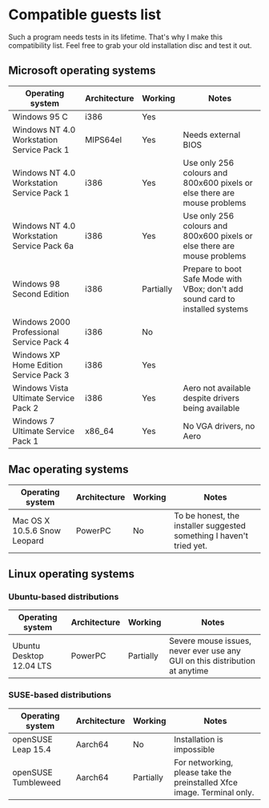 # Compatible guests list

Such a program needs tests in its lifetime. That's why I make this compatibility list. Feel free to grab your old installation disc and test it out.

## Microsoft operating systems

| Operating system                           | Architecture | Working   | Notes                                                                          |
| ------------------------------------------ | ------------ | --------- | ------------------------------------------------------------------------------ |
| Windows 95 C                               | i386         | Yes       |                                                                                |
| Windows NT 4.0 Workstation Service Pack 1  | MIPS64el     | Yes       | Needs external BIOS                                                            |
| Windows NT 4.0 Workstation Service Pack 1  | i386         | Yes       | Use only 256 colours and 800x600 pixels or else there are mouse problems       |
| Windows NT 4.0 Workstation Service Pack 6a | i386         | Yes       | Use only 256 colours and 800x600 pixels or else there are mouse problems       |
| Windows 98 Second Edition                  | i386         | Partially | Prepare to boot Safe Mode with VBox; don't add sound card to installed systems |
| Windows 2000 Professional Service Pack 4   | i386         | No        |                                                                                |
| Windows XP Home Edition Service Pack 3     | i386         | Yes       |                                                                                |
| Windows Vista Ultimate Service Pack 2      | i386         | Yes       | Aero not available despite drivers being available                             |
| Windows 7 Ultimate Service Pack 1          | x86_64       | Yes       | No VGA drivers, no Aero                                                        |

## Mac operating systems

| Operating system                          | Architecture | Working   | Notes                                                                          |
| ----------------------------------------- | ------------ | --------- | ------------------------------------------------------------------------------ |
| Mac OS X 10.5.6 Snow Leopard              | PowerPC      | No        | To be honest, the installer suggested something I haven't tried yet.           |

## Linux operating systems

### Ubuntu-based distributions

| Operating system                          | Architecture | Working   | Notes                                                                            |
| ----------------------------------------- | ------------ | --------- | -------------------------------------------------------------------------------- |
| Ubuntu Desktop 12.04 LTS                  | PowerPC      | Partially | Severe mouse issues, never ever use any GUI on this distribution at anytime      |

### SUSE-based distributions

| Operating system                          | Architecture | Working   | Notes                                                                            |
| ----------------------------------------- | ------------ | --------- | -------------------------------------------------------------------------------- |
| openSUSE Leap 15.4                        | Aarch64      | No        | Installation is impossible                                                       |
| openSUSE Tumbleweed                       | Aarch64      | Partially | For networking, please take the preinstalled Xfce image. Terminal only.          |
